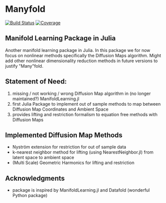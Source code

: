 # Manyfold

[![Build Status](https://github.com/HaneWall/Manyfold.jl/actions/workflows/CI.yml/badge.svg?branch=main)](https://github.com/HaneWall/Manyfold.jl/actions/workflows/CI.yml?query=branch%3Amain)
[![Coverage](https://codecov.io/gh/HaneWall/Manyfold.jl/branch/main/graph/badge.svg)](https://codecov.io/gh/HaneWall/Manyfold.jl)
## Manifold Learning Package in Julia
Another manifold learning package in Julia. In this package 
we for now focus on nonlinear methods specifically the Diffusion Maps algorithm.
Might add other nonlinear dimensionality reduction methods in future versions to justify "Many"fold.

## Statement of Need:
1. missing / not working / wrong Diffusion Map algorithm in (no longer maintained?) ManifoldLearning.jl
2. first Julia Package to implement out of sample methods to map between Diffusion Map Coordinates and Ambient Space
3. provides lifting and restriction formalism to equation free methods with Diffusion Maps

## Implemented Diffusion Map Methods
- Nyström extension for restriction for out of sample data
- k-nearest neighbor method for lifting (using NearestNeighbor.jl) from latent space 
to ambient space 
- (Multi Scale) Geometric Harmonics for lifting and restriction

## Acknowledgments
- package is inspired by ManifoldLearning.jl and Datafold (wonderful Python package)
